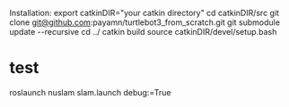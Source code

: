 Installation:
export catkinDIR="your catkin directory"
cd catkinDIR/src
git clone git@github.com:payamn/turtlebot3_from_scratch.git
git submodule update --recursive
cd ../
catkin build
source catkinDIR/devel/setup.bash
# test
roslaunch nuslam slam.launch debug:=True
